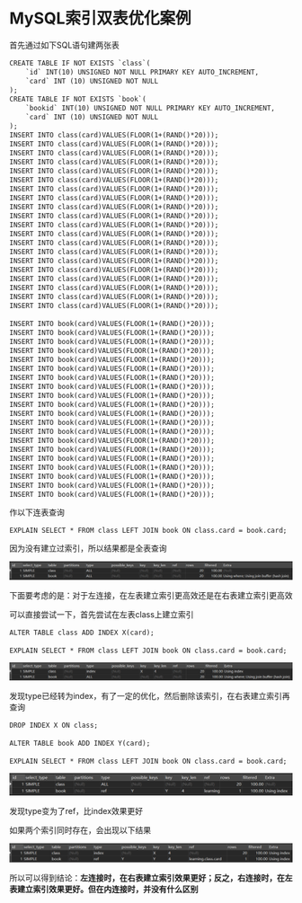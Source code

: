 # MySQL索引双表优化案例

首先通过如下SQL语句建两张表

```
CREATE TABLE IF NOT EXISTS `class`(
    `id` INT(10) UNSIGNED NOT NULL PRIMARY KEY AUTO_INCREMENT,
    `card` INT (10) UNSIGNED NOT NULL
);
CREATE TABLE IF NOT EXISTS `book`(
    `bookid` INT(10) UNSIGNED NOT NULL PRIMARY KEY AUTO_INCREMENT,
    `card` INT (10) UNSIGNED NOT NULL
);
INSERT INTO class(card)VALUES(FLOOR(1+(RAND()*20)));
INSERT INTO class(card)VALUES(FLOOR(1+(RAND()*20)));
INSERT INTO class(card)VALUES(FLOOR(1+(RAND()*20)));
INSERT INTO class(card)VALUES(FLOOR(1+(RAND()*20)));
INSERT INTO class(card)VALUES(FLOOR(1+(RAND()*20)));
INSERT INTO class(card)VALUES(FLOOR(1+(RAND()*20)));
INSERT INTO class(card)VALUES(FLOOR(1+(RAND()*20)));
INSERT INTO class(card)VALUES(FLOOR(1+(RAND()*20)));
INSERT INTO class(card)VALUES(FLOOR(1+(RAND()*20)));
INSERT INTO class(card)VALUES(FLOOR(1+(RAND()*20)));
INSERT INTO class(card)VALUES(FLOOR(1+(RAND()*20)));
INSERT INTO class(card)VALUES(FLOOR(1+(RAND()*20)));
INSERT INTO class(card)VALUES(FLOOR(1+(RAND()*20)));
INSERT INTO class(card)VALUES(FLOOR(1+(RAND()*20)));
INSERT INTO class(card)VALUES(FLOOR(1+(RAND()*20)));
INSERT INTO class(card)VALUES(FLOOR(1+(RAND()*20)));
INSERT INTO class(card)VALUES(FLOOR(1+(RAND()*20)));
INSERT INTO class(card)VALUES(FLOOR(1+(RAND()*20)));
INSERT INTO class(card)VALUES(FLOOR(1+(RAND()*20)));
INSERT INTO class(card)VALUES(FLOOR(1+(RAND()*20)));
 
INSERT INTO book(card)VALUES(FLOOR(1+(RAND()*20)));
INSERT INTO book(card)VALUES(FLOOR(1+(RAND()*20)));
INSERT INTO book(card)VALUES(FLOOR(1+(RAND()*20)));
INSERT INTO book(card)VALUES(FLOOR(1+(RAND()*20)));
INSERT INTO book(card)VALUES(FLOOR(1+(RAND()*20)));
INSERT INTO book(card)VALUES(FLOOR(1+(RAND()*20)));
INSERT INTO book(card)VALUES(FLOOR(1+(RAND()*20)));
INSERT INTO book(card)VALUES(FLOOR(1+(RAND()*20)));
INSERT INTO book(card)VALUES(FLOOR(1+(RAND()*20)));
INSERT INTO book(card)VALUES(FLOOR(1+(RAND()*20)));
INSERT INTO book(card)VALUES(FLOOR(1+(RAND()*20)));
INSERT INTO book(card)VALUES(FLOOR(1+(RAND()*20)));
INSERT INTO book(card)VALUES(FLOOR(1+(RAND()*20)));
INSERT INTO book(card)VALUES(FLOOR(1+(RAND()*20)));
INSERT INTO book(card)VALUES(FLOOR(1+(RAND()*20)));
INSERT INTO book(card)VALUES(FLOOR(1+(RAND()*20)));
INSERT INTO book(card)VALUES(FLOOR(1+(RAND()*20)));
INSERT INTO book(card)VALUES(FLOOR(1+(RAND()*20)));
INSERT INTO book(card)VALUES(FLOOR(1+(RAND()*20)));
INSERT INTO book(card)VALUES(FLOOR(1+(RAND()*20)));
```

 作以下连表查询

```
EXPLAIN SELECT * FROM class LEFT JOIN book ON class.card = book.card;
```

因为没有建立过索引，所以结果都是全表查询

![](https://raw.githubusercontent.com/KKKLxxx/img-host/master/202111301339591.png)

下面要考虑的是：对于左连接，在左表建立索引更高效还是在右表建立索引更高效

可以直接尝试一下，首先尝试在左表class上建立索引

```
ALTER TABLE class ADD INDEX X(card);

EXPLAIN SELECT * FROM class LEFT JOIN book ON class.card = book.card;
```

![](https://raw.githubusercontent.com/KKKLxxx/img-host/master/202111301339228.png)

发现type已经转为index，有了一定的优化，然后删除该索引，在右表建立索引再查询

```
DROP INDEX X ON class;

ALTER TABLE book ADD INDEX Y(card);

EXPLAIN SELECT * FROM class LEFT JOIN book ON class.card = book.card;
```

![](https://raw.githubusercontent.com/KKKLxxx/img-host/master/202111301339137.png)

发现type变为了ref，比index效果更好

如果两个索引同时存在，会出现以下结果

![](https://raw.githubusercontent.com/KKKLxxx/img-host/master/202111301339804.png)

所以可以得到结论：**左连接时，在右表建立索引效果更好；反之，右连接时，在左表建立索引效果更好。但在内连接时，并没有什么区别**